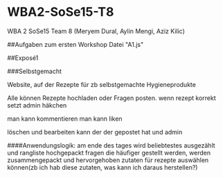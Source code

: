 # WBA2-SoSe15-T8
WBA 2 SoSe15 Team 8 (Meryem Dural, Aylin Mengi, Aziz Kilic)
  
##Aufgaben zum ersten Workshop
Datei "A1.js"

##Exposé1

###Selbstgemacht

Website, auf der Rezepte für zb selbstgemachte Hygieneprodukte

Alle können Rezepte hochladen oder Fragen posten. wenn rezept korrekt setzt admin häkchen

man kann kommentieren
man kann liken


löschen und bearbeiten kann der der gepostet hat und admin


####Anwendungslogik: am ende des tages wird beliebtestes ausgezählt und rangliste hochgepackt
                  fragen die häufiger gestellt werden, werden zusammengepackt und hervorgehoben
                  zutaten für rezepte auswählen können(zb ich hab diese zutaten, was kann ich daraus herstellen?)


